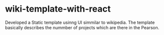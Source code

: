 # wiki-template-with-react

Developed a Static template usinng UI simmilar to wikipedia.
The template basically describes the nummber of projects which are there in the Pearson.

